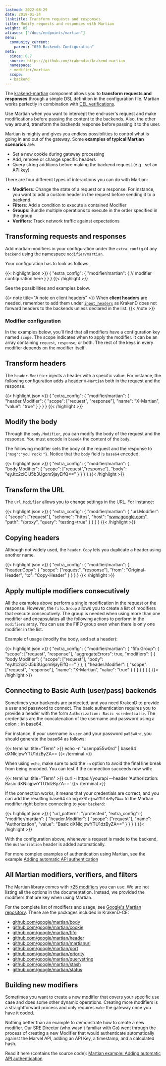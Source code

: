 ```yaml
---
lastmod: 2022-08-29
date: 2019-01-24
linktitle: Transform requests and responses
title: Modify requests and responses with Martian
weight: 85
aliases: ["/docs/endpoints/martian"]
menu:
  community_current:
    parent: "050 Backends Configuration"
meta:
  since: 0.7
  source: https://github.com/krakendio/krakend-martian
  namespace:
  - modifier/martian
  scope:
  - backend
---
```

The [krakend-martian](https://github.com/krakendio/krakend-martian) component allows you to **transform requests and responses** through a simple DSL definition in the configuration file. Martian works perfectly in combination with [CEL verifications](/docs/endpoints/common-expression-language-cel/).

Use Martian when you want to intercept the end-user's request and make modifications before passing the content to the backends. Also, the other way around, transform the backends response before passing it to the user.

Martian is mighty and gives you endless possibilities to control what is going in and out of the gateway. Some **examples of typical Martian scenarios** are:

- Set a new cookie during gateway processing
- Add, remove or change specific headers
- Query string additions before making the backend request (e.g., set an API key)

There are four different types of interactions you can do with Martian:

- **Modifiers**: Change the state of a request or a response. For instance, you want to add a custom header in the request before sending it to a backend.
- **Filters**: Add a condition to execute a contained Modifier
- **Groups**: Bundle multiple operations to execute in the order specified in the group
- **Verifiers**: Track network traffic against expectations

## Transforming requests and responses

Add martian modifiers in your configuration under the `extra_config` of any `backend` using the namespace `modifier/martian`.

Your configuration has to look as follows:

{{< highlight json >}}
{
    "extra_config": {
        "modifier/martian": {
            // modifier configuration here
        }
    }
}
{{< /highlight >}}

See the possibilities and examples below.

{{< note title="A note on client headers" >}}
When **client headers** are needed, remember to add them under [`input_headers`](/docs/endpoints/parameter-forwarding/#headers-forwarding) as KrakenD does not forward headers to the backends unless declared in the list.
{{< /note >}}


### Modifier configuration

In the examples below, you'll find that all modifiers have a configuration key named `scope`. The scope indicates when to apply the modifier. It can be an array containing `request`, `response`, or both. The rest of the keys in every modifier depends on the modifier itself.


## Transform headers
The `header.Modifier` injects a header with a specific value. For instance, the following configuration adds a header `X-Martian` both in the request and the response.

{{< highlight json >}}
{
    "extra_config": {
        "modifier/martian": {
            "header.Modifier": {
              "scope": ["request", "response"],
              "name": "X-Martian",
              "value": "true"
            }
        }
    }
}
{{< /highlight >}}

## Modify the body
Through the `body.Modifier`, you can modify the body of the request and the response. You must encode in `base64` the content of the `body`.

The following modifier sets the body of the request and the response to `{"msg":"you rock!"}`. Notice that the `body` field is `base64` encoded.

{{< highlight json >}}
{
    "extra_config": {
        "modifier/martian":
          {
              "body.Modifier": {
                  "scope": ["request","response"],
                  "body": "eyJtc2ciOiJ5b3Ugcm9jayEifQ=="
              }
          }
    }
}
{{< /highlight >}}


## Transform the URL
The `url.Modifier` allows you to change settings in the URL. For instance:

{{< highlight json >}}
{
    "extra_config": {
        "modifier/martian": {
            "url.Modifier": {
              "scope": ["request"],
              "scheme": "https",
              "host": "www.google.com",
              "path": "/proxy",
              "query": "testing=true"
            }
        }
    }
}
{{< /highlight >}}

## Copying headers
Although not widely used, the `header.Copy` lets you duplicate a header using another name.

{{< highlight json >}}
{
    "extra_config": {
        "modifier/martian": {
            "header.Copy": {
                "scope": ["request", "response"],
                "from": "Original-Header",
                "to": "Copy-Header"
            }
        }
    }
}
{{< /highlight >}}


## Apply multiple modifiers consecutively
All the examples above perform a single modification in the request or the response. However, the `fifo.Group` allows you to create a list of modifiers that execute consecutively. The group is needed when using more than one modifier and encapsulates all the following actions to perform in the `modifiers` array. You can use the FIFO group even when there is only one modifier in the list.


Example of usage (modify the body, and set a header):

{{< highlight json >}}
{
    "extra_config": {
        "modifier/martian": {
            "fifo.Group": {
                "scope": ["request", "response"],
                "aggregateErrors": true,
                "modifiers": [
                    {
                        "body.Modifier": {
                            "scope": ["request"],
                            "body": "eyJtc2ciOiJ5b3Ugcm9jayEifQ=="
                        }
                    },
                    {
                        "header.Modifier": {
                        "scope": ["request", "response"],
                        "name": "X-Martian",
                        "value": "true"
                      }
                    }
                ]
            }
        }
    }
}
{{< /highlight >}}

## Connecting to Basic Auth (user/pass) backends
Sometimes your backends are protected, and you need KrakenD to provide a user and password to connect. The basic authentication requires you to provide a header with the form `Authorization: Basic <credentials>`. The credentials are the concatenation of the username and password using a colon `:` in base64.

For instance, if your username is `user` and your password `pa55w0rd`, you should generate the base64 as follows:

{{< terminal title="Term" >}}
echo -n "user:pa55w0rd" | base64
dXNlcjpwYTU1dzByZA==
{{< /terminal >}}

When using `echo`, make sure to add the `-n` option to avoid the final line break from being encoded. You can test if the connection succeeds now with:

{{< terminal title="Term" >}}
curl -i https://yourapi --header 'Authorization: Basic dXNlcjpwYTU1dzByZA=='
{{< /terminal >}}


If the connection works, it means that your credentials are correct, and you can add the resulting base64 string `dXNlcjpwYTU1dzByZA==` to the Martian modifier right before connecting to your `backend`:

{{< highlight json >}}
{
    "url_pattern": "/protected",
    "extra_config": {
        "modifier/martian": {
            "header.Modifier": {
              "scope": ["request"],
              "name": "Authorization",
              "value": "Basic dXNlcjpwYTU1dzByZA=="
            }
        }
    }
}
{{< /highlight >}}

With the configuration above, whenever a request is made to the backend, the `Authorization` header is added automatically.

For more complex examples of authentication using Martian, see the example [Adding automatic API authentication](/blog/website-development-as-a-sysadmin/)

## All Martian modifiers, verifiers, and filters
The Martian library comes with [+25 modifiers](https://github.com/google/martian) you can use. We are not listing all the options in the documentation. Instead, we provided the modifiers that are key when using Martian.

For the complete list of modifiers and usage, see [Google's Martian repository](https://github.com/google/martian). These are the packages included in KrakenD-CE:

- [github.com/google/martian/body](https://github.com/google/martian/tree/master/body)
- [github.com/google/martian/cookie](https://github.com/google/martian/tree/master/cookie)
- [github.com/google/martian/fifo](https://github.com/google/martian/tree/master/fifo)
- [github.com/google/martian/header](https://github.com/google/martian/tree/master/header)
- [github.com/google/martian/martianurl](https://github.com/google/martian/tree/master/martianurl)
- [github.com/google/martian/port](https://github.com/google/martian/tree/master/port)
- [github.com/google/martian/priority](https://github.com/google/martian/tree/master/priority)
- [github.com/google/martian/querystring](https://github.com/google/martian/tree/master/querystring)
- [github.com/google/martian/stash](https://github.com/google/martian/tree/master/stash)
- [github.com/google/martian/status](https://github.com/google/martian/tree/master/status)

## Building new modifiers
Sometimes you want to create a new modifier that covers your specific use case and does some other dynamic operations. Creating more modifiers is a straightforward process and only requires `make` the gateway once you have it coded.

Nothing better than an example to demonstrate how to create a new modifier. Our SRE Director (who wasn't familiar with Go) went through the process of creating a new Modifier that would authenticate automatically against the Marvel API, adding an API Key, a timestamp, and a calculated hash.

Read it here (contains the source code): [Martian example: Adding automatic API authentication](/blog/website-development-as-a-sysadmin/)
